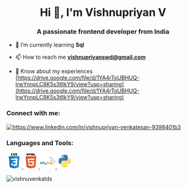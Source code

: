 <h1 align="center">Hi 👋, I'm Vishnupriyan V</h1>
<h3 align="center">A passionate frontend developer from India</h3>

- 🌱 I’m currently learning **Sql**

- 📫 How to reach me **vishnupriyanswd@gmail.com**

- 📄 Know about my experiences [https://drive.google.com/file/d/1YA4rToUBHUQ-lrwYnnpLC8K5s3tIlkY9/view?usp=sharing](https://drive.google.com/file/d/1YA4rToUBHUQ-lrwYnnpLC8K5s3tIlkY9/view?usp=sharing)

<h3 align="left">Connect with me:</h3>
<p align="left">
<a href="https://linkedin.com/in/https://www.linkedin.com/in/vishnupriyan-venkatesan-9398401b3" target="blank"><img align="center" src="https://raw.githubusercontent.com/rahuldkjain/github-profile-readme-generator/master/src/images/icons/Social/linked-in-alt.svg" alt="https://www.linkedin.com/in/vishnupriyan-venkatesan-9398401b3" height="30" width="40" /></a>
</p>

<h3 align="left">Languages and Tools:</h3>
<p align="left"> <a href="https://www.w3schools.com/css/" target="_blank" rel="noreferrer"> <img src="https://raw.githubusercontent.com/devicons/devicon/master/icons/css3/css3-original-wordmark.svg" alt="css3" width="40" height="40"/> </a> <a href="https://www.w3.org/html/" target="_blank" rel="noreferrer"> <img src="https://raw.githubusercontent.com/devicons/devicon/master/icons/html5/html5-original-wordmark.svg" alt="html5" width="40" height="40"/> </a> <a href="https://www.mysql.com/" target="_blank" rel="noreferrer"> <img src="https://raw.githubusercontent.com/devicons/devicon/master/icons/mysql/mysql-original-wordmark.svg" alt="mysql" width="40" height="40"/> </a> <a href="https://www.python.org" target="_blank" rel="noreferrer"> <img src="https://raw.githubusercontent.com/devicons/devicon/master/icons/python/python-original.svg" alt="python" width="40" height="40"/> </a> </p>

<p><img align="center" src="https://github-readme-stats.vercel.app/api/top-langs?username=vishnuvenkatds&show_icons=true&locale=en&layout=compact" alt="vishnuvenkatds" /></p>
